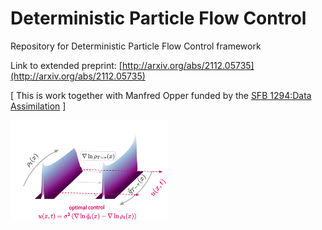 # Deterministic Particle Flow Control
Repository for Deterministic Particle Flow Control framework


Link to extended preprint: [http://arxiv.org/abs/2112.05735](http://arxiv.org/abs/2112.05735)

[ This is work together with Manfred Opper funded by the [SFB 1294:Data Assimilation](https://www.sfb1294.de/) ]

<img src="https://github.com/dimitra-maoutsa/DeterministicParticleFlowControl/blob/main/waterfall_plot_cmap25b.png" width=50% height=50%>

